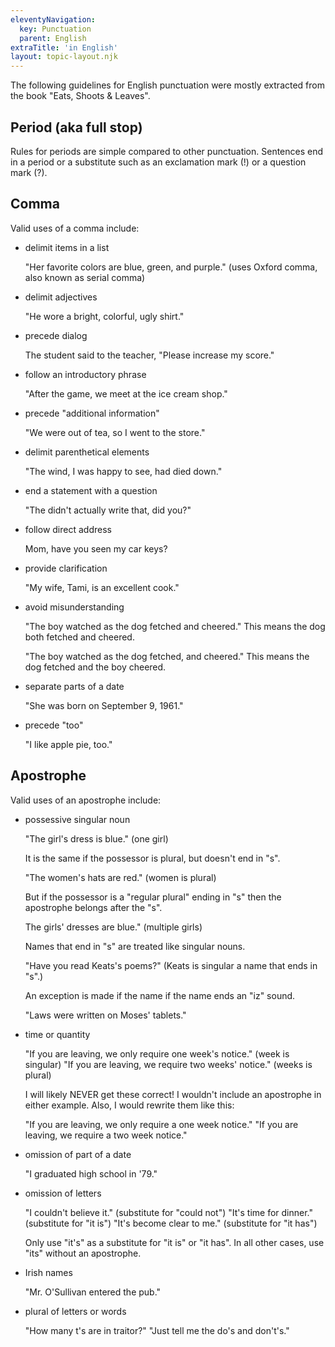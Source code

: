 ```yaml
---
eleventyNavigation:
  key: Punctuation
  parent: English
extraTitle: 'in English'
layout: topic-layout.njk
---
```


The following guidelines for English punctuation were mostly
extracted from the book "Eats, Shoots & Leaves".

## Period (aka full stop)

Rules for periods are simple compared to other punctuation.
Sentences end in a period or a substitute such as
an exclamation mark (!) or a question mark (?).

## Comma

Valid uses of a comma include:

- delimit items in a list

  "Her favorite colors are blue, green, and purple."
  (uses Oxford comma, also known as serial comma)

- delimit adjectives

  "He wore a bright, colorful, ugly shirt."

- precede dialog

  The student said to the teacher, "Please increase my score."

- follow an introductory phrase

  "After the game, we meet at the ice cream shop."

- precede "additional information"

  "We were out of tea, so I went to the store."

- delimit parenthetical elements

  "The wind, I was happy to see, had died down."

- end a statement with a question

  "The didn't actually write that, did you?"

- follow direct address

  Mom, have you seen my car keys?

- provide clarification

  "My wife, Tami, is an excellent cook."

- avoid misunderstanding

  "The boy watched as the dog fetched and cheered."
  This means the dog both fetched and cheered.

  "The boy watched as the dog fetched, and cheered."
  This means the dog fetched and the boy cheered.

- separate parts of a date

  "She was born on September 9, 1961."

- precede "too"

  "I like apple pie, too."

## Apostrophe

Valid uses of an apostrophe include:

- possessive singular noun

  "The girl's dress is blue." (one girl)

  It is the same if the possessor is plural, but doesn't end in "s".

  "The women's hats are red." (women is plural)

  But if the possessor is a "regular plural" ending in "s"
  then the apostrophe belongs after the "s".

  The girls' dresses are blue." (multiple girls)

  Names that end in "s" are treated like singular nouns.

  "Have you read Keats's poems?" (Keats is singular a name that ends in "s".)

  An exception is made if the name if the name ends an "iz" sound.

  "Laws were written on Moses' tablets."

- time or quantity

  "If you are leaving, we only require one week's notice." (week is singular)
  "If you are leaving, we require two weeks' notice." (weeks is plural)

  I will likely NEVER get these correct!
  I wouldn't include an apostrophe in either example.
  Also, I would rewrite them like this:

  "If you are leaving, we only require a one week notice."
  "If you are leaving, we require a two week notice."

- omission of part of a date

  "I graduated high school in '79."

- omission of letters

  "I couldn't believe it." (substitute for "could not")
  "It's time for dinner." (substitute for "it is")
  "It's become clear to me." (substitute for "it has")

  Only use "it's" as a substitute for "it is" or "it has".
  In all other cases, use "its" without an apostrophe.

- Irish names

  "Mr. O'Sullivan entered the pub."

- plural of letters or words

  "How many t's are in traitor?"
  "Just tell me the do's and don't's."
